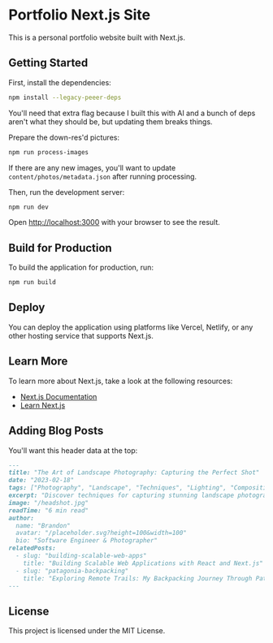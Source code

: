 # Portfolio Next.js Site

This is a personal portfolio website built with Next.js.

## Getting Started

First, install the dependencies:

```bash
npm install --legacy-peeer-deps
```

You'll need that extra flag because I built this with AI and a bunch of deps aren't what they should be, but updating them breaks things.

Prepare the down-res'd pictures:

```bash
npm run process-images
```

If there are any new images, you'll want to update `content/photos/metadata.json` after running processing.

Then, run the development server:

```bash
npm run dev
```

Open [http://localhost:3000](http://localhost:3000) with your browser to see the result.

## Build for Production

To build the application for production, run:

```bash
npm run build
```

## Deploy

You can deploy the application using platforms like Vercel, Netlify, or any other hosting service that supports Next.js.

## Learn More

To learn more about Next.js, take a look at the following resources:

- [Next.js Documentation](https://nextjs.org/docs)
- [Learn Next.js](https://nextjs.org/learn)

## Adding Blog Posts

You'll want this header data at the top:

```md
---
title: "The Art of Landscape Photography: Capturing the Perfect Shot"
date: "2023-02-18"
tags: ["Photography", "Landscape", "Techniques", "Lighting", "Composition"]
excerpt: "Discover techniques for capturing stunning landscape photographs in any lighting condition."
image: "/headshot.jpg"
readTime: "6 min read"
author:
  name: "Brandon"
  avatar: "/placeholder.svg?height=100&width=100"
  bio: "Software Engineer & Photographer"
relatedPosts:
  - slug: "building-scalable-web-apps"
    title: "Building Scalable Web Applications with React and Next.js"
  - slug: "patagonia-backpacking"
    title: "Exploring Remote Trails: My Backpacking Journey Through Patagonia"
---
```

## License

This project is licensed under the MIT License.